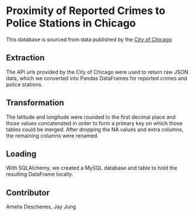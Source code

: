 # Proximity of Reported Crimes to Police Stations in Chicago

This database is sourced from data published by the [City of Chicago](https://data.cityofchicago.org "City of Chicago | Data Portal")

Extraction
-------
The API urls provided by the City of Chicago were used to return raw JSON data, which we converted into Pandas DataFrames for reported crimes and police stations. 

Transformation
------
The latitude and longitude were rounded to the first decimal place and those values concatenated in order to form a primary key on which those tables could be merged. After dropping the NA values and extra columns, the remaining columns were renamed. 

Loading
------
With SQLAlchemy, we created a MySQL database and table to hold the resulting DataFrame locally. 

Contributor
------
Amelia Deschenes, Jay Jung
